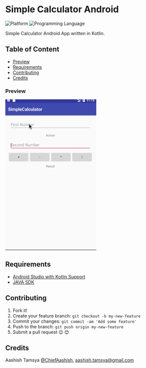 # Simple Calculator Android

![Platform](https://img.shields.io/badge/platfom-android-green.svg)
![Programming Language](https://img.shields.io/badge/language-kotlin-yellow.svg)

Simple Calculator Android App written in Kotlin.

## Table of Content

-	[Preview](#preview)
-	[Requirements](#requirements)
-	[Contributing](#contributing)
-	[Credits](#credits)

### Preview

![Simple Calculator](/Resources/SimpleCalculator.gif)

## Requirements
* [Android Studio with Kotlin Support](https://developer.android.com/studio/preview/index.html)
* [JAVA SDK](http://www.oracle.com/technetwork/java/javase/downloads/jdk8-downloads-2133151.html)

## Contributing

1. Fork it!
2. Create your feature branch: `git checkout -b my-new-feature`
3. Commit your changes: `git commit -am 'Add some feature'`
4. Push to the branch: `git push origin my-new-feature`
5. Submit a pull request 😉 😊

## Credits

Aashish Tamsya [@ChiefAashish](https://www.twitter.com/chiefaashish),
aashish.tamsya@gmail.com